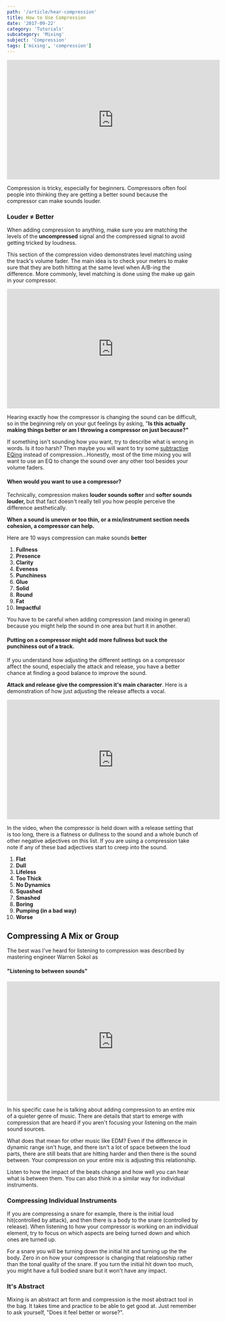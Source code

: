 ```yaml
---
path: '/article/hear-compression'
title: How to Use Compression
date: '2017-09-22'
category: 'Tutorials'
subcategory: 'Mixing'
subject: 'Compression'
tags: ['mixing', 'compression']
---
```


<iframe src="https://www.youtube.com/embed/KBYHGCzqGGA?html5=1" width="560" height="315" frameborder="0" allowfullscreen="allowfullscreen"></iframe>

Compression is tricky, especially for beginners. Compressors often fool people into thinking they are getting a better sound because the compressor can make sounds louder.

<h3>Louder ≠ Better</h3>
When adding compression to anything, make sure you are matching the levels of the <strong>uncompressed</strong> signal and the compressed signal to avoid getting tricked by loudness.

This section of the compression video demonstrates level matching using the track's volume fader. The main idea is to check your meters to make sure that they are both hitting at the same level when A/B-ing the difference. More commonly, level matching is done using the make up gain in your compressor.

<p><iframe src="https://www.youtube.com/embed/KBYHGCzqGGA?start=90&amp;end=125" width="560" height="315" frameborder="0" allowfullscreen="allowfullscreen"></iframe></p>

Hearing exactly how the compressor is changing the sound can be difficult, so in the beginning rely on your gut feelings by asking, "<strong>Is this actually making things better or am I throwing a compressor on just because?"</strong>

If something isn't sounding how you want, try to describe what is wrong in words. Is it too harsh? Then maybe you will want to try some <a href="/article/eq-essential-techniques">subtractive EQing</a> instead of compression...Honestly, most of the time mixing you will want to use an EQ to change the sound over any other tool besides your volume faders.

<h4>When would you want to use a compressor?</h4>

Technically, compression makes <strong>louder sounds softer</strong> and <strong>softer sounds louder, </strong>but that fact doesn't really tell you how people perceive the difference aesthetically.

<strong>When a sound is uneven or too thin, or a mix/instrument section needs cohesion, a compressor can help.
</strong>

Here are 10 ways compression can make sounds <strong>better</strong>

<ol>
 	<li><strong>Fullness</strong></li>
 	<li><strong>Presence</strong></li>
 	<li><strong>Clarity</strong></li>
 	<li><strong>Eveness</strong></li>
 	<li><strong>Punchiness</strong></li>
 	<li><strong>Glue</strong></li>
 	<li><strong>Solid</strong></li>
 	<li><strong>Round</strong></li>
 	<li><strong>Fat</strong></li>
 	<li><strong>Impactful</strong></li>
</ol>

You have to be careful when adding compression (and mixing in general) because you might help the sound in one area but hurt it in another.

<h4>Putting on a compressor might add more fullness but suck the punchiness out of a track.</h4>

If you understand how adjusting the different settings on a compressor affect the sound, especially the attack and release, you have a better chance at finding a good balance to improve the sound.

<strong>Attack and release give the compression it's main character</strong>. Here is a demonstration of how just adjusting the release affects a vocal.

<p><iframe src="https://www.youtube.com/embed/KBYHGCzqGGA?start=263&amp;end=305" width="560" height="315" frameborder="0" allowfullscreen="allowfullscreen"></iframe></p>

In the video, when the compressor is held down with a release setting that is too long, there is a flatness or dullness to the sound and a whole bunch of other negative adjectives on this list. If you are using a compression take note if any of these bad adjectives start to creep into the sound.

<ol>
 	<li ><strong>Flat</strong></li>
 	<li ><strong>Dull</strong></li>
 	<li ><strong>Lifeless</strong></li>
 	<li ><strong>Too Thick</strong></li>
 	<li ><strong>No Dynamics</strong></li>
 	<li ><strong>Squashed </strong></li>
 	<li ><strong>Smashed </strong></li>
 	<li ><strong>Boring</strong></li>
 	<li ><strong>Pumping (in a bad way)</strong></li>
 	<li ><strong>Worse</strong></li>
</ol>

<h2 >Compressing A Mix or Group</h2>
The best was I've heard for listening to compression was described by mastering engineer Warren Sokol as
<h4 >"Listening to between sounds"</h4>
<p ><iframe src="https://www.youtube.com/embed/8tOb-xYWum4?start=2358&amp;end=2399" width="560" height="315" frameborder="0" allowfullscreen="allowfullscreen"></iframe></p>
<p>In his specific case he is talking about adding compression to an entire mix of a quieter genre of music. There are details that start to emerge with compression that are heard if you aren't focusing your listening on the main sound sources.</p>
What does that mean for other music like EDM? Even if the difference in dynamic range isn't huge, and there isn't a lot of space between the loud parts, there are still beats that are hitting harder and then there is the sound between. Your compression on your entire mix is adjusting this relationship.

Listen to how the impact of the beats change and how well you can hear what is between them. You can also think in a similar way for individual instruments.

<h3 >Compressing Individual Instruments</h3>
If you are compressing a snare for example, there is the initial loud hit(controlled by attack), and then there is a body to the snare (controlled by release). When listening to how your compressor is working on an individual element, try to focus on which aspects are being turned down and which ones are turned up.

For a snare you will be turning down the initial hit and turning up the the body. Zero in on how your compressor is changing that relationship rather than the tonal quality of the snare. If you turn the initial hit down too much, you might have a full bodied snare but it won't have any impact.

<h3 >It's Abstract</h3>
Mixing is an abstract art form and compression is the most abstract tool in the bag. It takes time and practice to be able to get good at. Just remember to ask yourself, "Does it feel better or worse?".
